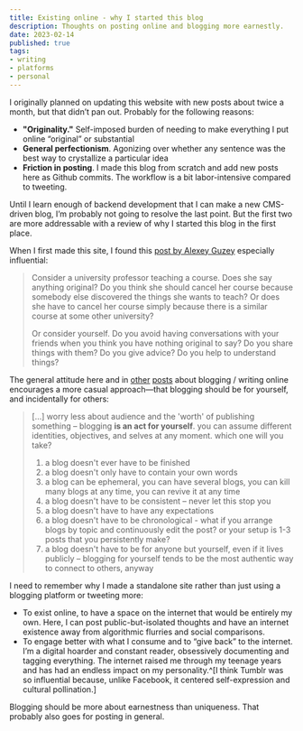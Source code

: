 ```yaml
---
title: Existing online - why I started this blog
description: Thoughts on posting online and blogging more earnestly.
date: 2023-02-14
published: true
tags:
- writing
- platforms
- personal
---
```


I originally planned on updating this website with new posts about twice a month, but that didn’t pan out. Probably for the following reasons:
- **"Originality."** Self-imposed burden of needing to make everything I put online “original” or substantial
- **General perfectionism**. Agonizing over whether any sentence was the best way to crystallize a particular idea
- **Friction in posting**. I made this blog from scratch and add new posts here as Github commits. The workflow is a bit labor-intensive compared to tweeting.  

Until I learn enough of backend development that I can make a new CMS-driven blog, I’m probably not going to resolve the last point. But the first two are more addressable with a review of why I started this blog in the first place.  

When I first made this site, I found this [post by Alexey Guzey](https://guzey.com/personal/why-have-a-blog/)  especially influential:
<blockquote class="quoteback" cite="https://guzey.com/personal/why-have-a-blog/" data-author="Alexey Guzey" data-title="Why You Should Start a Blog Right Now">
<p>Consider a university professor teaching a course. Does she say anything original? Do you think she should cancel her course because somebody else discovered the things she wants to teach? Or does she have to cancel her course simply because there is a similar course at some other university?</p>
<p>Or consider yourself. Do you avoid having conversations with your friends when you think you have nothing original to say? Do you share things with them? Do you give advice? Do you help to understand things?</p>
</blockquote>

The general attitude here and in [other](https://write-yourself-in.blogspot.com/) [posts](https://interconnected.org/home/2020/09/10/streak) about blogging / writing online encourages a more casual approach—that blogging should be for yourself, and incidentally for others:  

<blockquote class="quoteback" cite="https://write-yourself-in.blogspot.com/2022/11/reasons-to-blog.html" data-author="Chia Amisola for Developh" data-title="A blog about blogging ✿ reasons to blog">
<p>[…] worry less about audience and the 'worth' of publishing something – blogging <b>is an act for yourself</b>. you can assume different identities, objectives, and selves at any moment. which one will you take?</p>
<ol><li>a blog doesn't ever have to be finished</li>
<li>a blog doesn't only have to contain your own words</li>
<li>a blog can be ephemeral, you can have several blogs, you can kill many blogs at any time, you can revive it at any time</li>
<li>a blog doesn't have to be consistent – never let this stop you</li>
<li>a blog doesn't have to have any expectations</li>
<li>a blog doesn't have to be chronological - what if you arrange blogs by topic and continuously edit the post? or your setup is 1-3 posts that you persistently make?</li>
<li>a blog doesn't have to be for anyone but yourself, even if it lives publicly – blogging for yourself tends to be the most authentic way to connect to others, anyway</li></ol>
</blockquote>

I need to remember why I made a standalone site rather than just using a blogging platform or tweeting more:
- To exist online, to have a space on the internet that would be entirely my own. Here, I can post public-but-isolated thoughts and have an internet existence away from algorithmic flurries and social comparisons. 
- To engage better with what I consume and to “give back” to the internet. I’m a digital hoarder and constant reader, obsessively documenting and tagging everything. The internet raised me through my teenage years and has had an endless impact on my personality.^[I think Tumblr was so influential because, unlike Facebook, it centered self-expression and cultural pollination.]  

Blogging should be more about earnestness than uniqueness. That probably also goes for posting in general.